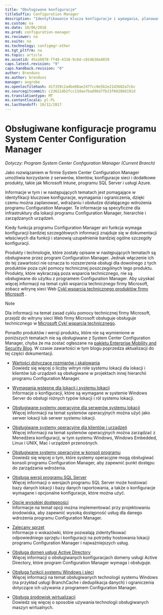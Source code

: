 ```yaml
---
title: "Obsługiwane konfiguracje"
titleSuffix: Configuration Manager
description: "Identyfikowanie klucza konfiguracje i wymagania, planowanie, wdrażanie i obsługa funkcjonalności wdrażania programu System Center Configuration Manager."
ms.custom: na
ms.date: 10/06/2016
ms.prod: configuration-manager
ms.reviewer: na
ms.suite: na
ms.technology: configmgr-other
ms.tgt_pltfrm: na
ms.topic: article
ms.assetid: 45a10878-ff48-4318-9c6d-c014b38a4039
caps.latest.revision: "9"
caps.handback.revision: "0"
author: Brenduns
ms.author: brenduns
manager: angrobe
ms.openlocfilehash: 41f339c2a4be80ae247fcc0e5b2e21d3682a7cbc
ms.sourcegitcommit: c236214b2fcc13dae7bad96d7fb33f692868191d
ms.translationtype: MT
ms.contentlocale: pl-PL
ms.lasthandoff: 10/12/2017
---
```

# <a name="supported-configurations-for-system-center-configuration-manager"></a>Obsługiwane konfiguracje programu System Center Configuration Manager

*Dotyczy: Program System Center Configuration Manager (Current Branch)*

Jako rozwiązaniem w firmie System Center Configuration Manager umożliwia korzystanie z serwerów, klientów, konfiguracje sieci i dodatkowe produkty, takie jak Microsoft Intune, programu SQL Server i usługi Azure.

Informacje w tym i w następujących tematach jest pomagające w identyfikacji kluczowe konfiguracje, wymagania i ograniczenia, dzięki czemu można zaplanować, wdrażaniu i obsłudze działającego wdrożenia programu Configuration Manager.  Te informacje są specyficzne dla infrastruktury dla lokacji programu Configuration Manager, hierarchie i zarządzanych urządzeń.

Kiedy funkcja programu Configuration Manager ani funkcja wymaga konfiguracji bardziej szczegółowych informacji znajduje się w dokumentacji właściwych dla funkcji i stanowią uzupełnienie bardziej ogólne szczegóły konfiguracji.  

 Produkty i technologie, które zostały opisane w następujących tematach są obsługiwane przez program Configuration Manager. Jednak włączenie ich do tej zawartości nie oznacza to rozszerzenia obsługi dla dowolnego z tych produktów poza cykl pomocy technicznej poszczególnych tego produktu. Produkty, które wykraczają poza wsparcia technicznego, nie są obsługiwane do użytku z programem Configuration Manager. Aby uzyskać więcej informacji na temat cykli wsparcia technicznego firmy Microsoft, zobacz witrynę sieci Web [Cykl wsparcia technicznego produktów firmy Microsoft](http://go.microsoft.com/fwlink/p/?LinkId=208270) .  

> [!NOTE]  
>  Dla informacji na temat zasad cyklu pomocy technicznej firmy Microsoft, przejdź do witryny sieci Web firmy Microsoft obsługuje obsługuje technicznego w [Microsoft Cykl wsparcia technicznego](http://go.microsoft.com/fwlink/p/?LinkId=31976).  

 Ponadto produktów i wersji produktu, które nie są wymienione w poniższych tematach nie są obsługiwane z System Center Configuration Manager, chyba że ma zostać ogłaszane na [pakietu Enterprise Mobility and Security Blog](https://blogs.technet.microsoft.com/enterprisemobility/).  W czasie zawartości w tym blogu poprzedza aktualizacji do tej części dokumentacji.


-  [Wartości dotyczące rozmiarów i skalowania](../../../core/plan-design/configs/size-and-scale-numbers.md)  
Dowiedz się więcej o liczby witryn role systemu lokacji dla lokacji i klientów lub urządzeń są obsługiwane w projektach innej hierarchii programu Configuration Manager.

-  [Wymagania wstępne dla lokacji i systemu lokacji](../../../core/plan-design/configs/site-and-site-system-prerequisites.md)  
Informacje o konfiguracji, które są wymagane w systemie Windows Server do obsługi różnych typów lokacji i ról systemu lokacji.

-  [Obsługiwane systemy operacyjne dla serwerów systemu lokacji](../../../core/plan-design/configs/supported-operating-systems-for-site-system-servers.md)  
Więcej informacji na temat systemów operacyjnych można użyć jako serwer lokacji lub serwer systemu lokacji.

-  [Obsługiwane systemy operacyjne dla klientów i urządzeń](../../../core/plan-design/configs/supported-operating-systems-for-clients-and-devices.md)  
Więcej informacji na temat systemów operacyjnych można zarządzać z Menedżera konfiguracji, w tym systemu Windows, Windows Embedded, Linux i UNIX, Mac i urządzeń przenośnych.

-  [Obsługiwane systemy operacyjne w konsoli programu](../../../core/plan-design/configs/supported-operating-systems-consoles.md)  
Dowiedz się więcej o tym, które systemy operacyjne mogą obsługiwać konsoli programu Configuration Manager, aby zapewnić punkt dostępu do zarządzania wdrożenia.  

-  [Obsługa wersji programu SQL Server](../../../core/plan-design/configs/support-for-sql-server-versions.md)  
Więcej informacji o wersjach programu SQL Server może hostować bazy danych lokacji i bazy danych raportowania, a także o konfiguracje wymagane i opcjonalne konfiguracje, które można użyć.

-  [Opcje wysokiej dostępności](../../../protect/understand/high-availability-options.md)  
Informacje na temat opcji można implementować przy projektowaniu środowiska, aby zapewnić wysoką dostępność usług dla danego wdrożenia programu Configuration Manager.

-  [Zalecany sprzęt](../../../core/plan-design/configs/recommended-hardware.md)  
Informacje o wskazówki, które pozwalają zidentyfikować odpowiedniego sprzętu i konfiguracji na potrzeby hostowania lokacji programu Configuration Manager i najważniejszych usług.

-  [Obsługa domen usługi Active Directory](../../../core/plan-design/configs/support-for-active-directory-domains.md)  
Więcej informacji o obsługiwanych konfiguracjach domeny usługi Active Directory, które program Configuration Manager wymaga i obsługuje.

-  [Obsługa funkcji systemu Windows i sieci](../../../core/plan-design/configs/support-for-windows-features-and-networks.md)  
Więcej informacji na temat obsługiwanych technologii systemu Windows (na przykład usługi BranchCache i deduplikacja danych) i ograniczenia dotyczące ich używania z programem Configuration Manager.

-  [Obsługa środowisk wirtualizacji](../../../core/plan-design/configs/support-for-virtualization-environments.md)  
Dowiedz się więcej o sposobie używania technologii obsługiwanych maszyn wirtualnych.
